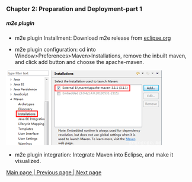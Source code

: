 ### Chapter 2: Preparation and Deployment-part 1
##### m2e plugin

- m2e plugin Installment: Download m2e release from <a href="http://www.eclipse.org/m2e/">eclipse.org</a>

- m2e plugin configuration: cd into Window>Preferences>Maven>Installations, remove the inbuilt maven, and click add button and choose the apache-maven.     

![m2e](/images/m2e1.png)       

- m2e plugin integration: Integrate Maven into Eclipse, and make it visualized.      
       
         
       
<a href="smart-framework.md"> Main page </a> <a href="/pages/3maven.md">| Previous page </a> <a href="/pages/5setup-maven-webapp.md">| Next page</a>


